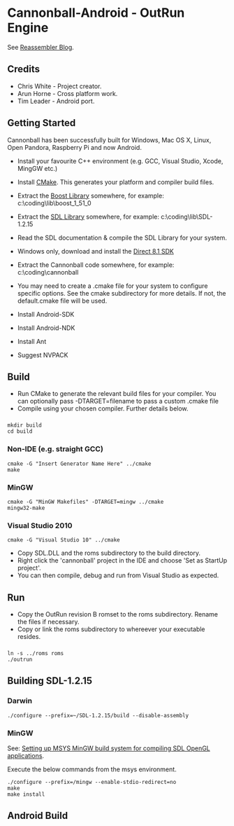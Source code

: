 Cannonball-Android - OutRun Engine
==========================

See [Reassembler Blog](http://reassembler.blogspot.co.uk/).

Credits
-------

* Chris White - Project creator.
* Arun Horne  - Cross platform work.
* Tim Leader  - Android port.

Getting Started
---------------

Cannonball has been successfully built for Windows, Mac OS X, Linux, Open Pandora, Raspberry Pi and now Android. 

* Install your favourite C++ environment (e.g. GCC, Visual Studio, Xcode, MingGW etc.)
* Install [CMake](http://www.cmake.org/). This generates your platform and compiler build files. 
* Extract the [Boost Library](http://www.boost.org/) somewhere, for example: c:\coding\lib\boost_1_51_0
* Extract the [SDL Library](http://www.libsdl.org/download-1.2.php) somewhere, for example: c:\coding\lib\SDL-1.2.15
* Read the SDL documentation & compile the SDL Library for your system.
* Windows only, download and install the [Direct 8.1 SDK](http://stackoverflow.com/questions/5192384/looking-for-the-old-directx-8-1-sdk)
* Extract the Cannonball code somewhere, for example: c:\coding\cannonball
* You may need to create a .cmake file for your system to configure specific options. See the cmake subdirectory for more details. If not, the default.cmake file will be used.

* Install Android-SDK
* Install Android-NDK
* Install Ant
* Suggest NVPACK

Build
-----

* Run CMake to generate the relevant build files for your compiler. You can optionally pass -DTARGET=filename to pass a custom .cmake file
* Compile using your chosen compiler. Further details below.

###

    mkdir build
    cd build

### Non-IDE (e.g. straight GCC)
    
    cmake -G "Insert Generator Name Here" ../cmake
    make

### MinGW

    cmake -G "MinGW Makefiles" -DTARGET=mingw ../cmake
    mingw32-make
    
### Visual Studio 2010

    cmake -G "Visual Studio 10" ../cmake

* Copy SDL.DLL and the roms subdirectory to the build directory.
* Right click the 'cannonball' project in the IDE and choose 'Set as StartUp project'. 
* You can then compile, debug and run from Visual Studio as expected.

Run
---

* Copy the OutRun revision B romset to the roms subdirectory. Rename the files if necessary.
* Copy or link the roms subdirectory to whereever your executable resides.

###

    ln -s ../roms roms
    ./outrun
    
    
Building SDL-1.2.15
-------------------

### Darwin

    ./configure --prefix=~/SDL-1.2.15/build --disable-assembly

### MinGW

See: [Setting up MSYS MinGW build system for compiling SDL OpenGL applications](http://blog.pantokrator.net/2006/08/08/setting-up-msysmingw-build-system-for-compiling-sdlopengl-applications/).

Execute the below commands from the msys environment.
    
    ./configure --prefix=/mingw --enable-stdio-redirect=no
    make
    make install
  
  
Android Build
-------------
  

